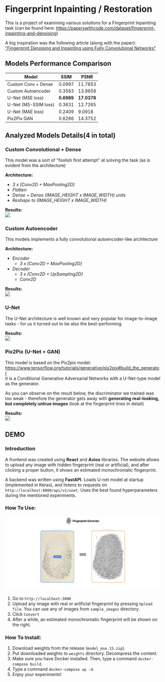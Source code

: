 # Fingerprint Inpainting / Restoration

This is a project of examining various solutions for a Fingerprint
Inpainting task (can be found here:
https://paperswithcode.com/dataset/fingerprint-inpainting-and-denoising)

A big inspiration was the following article (along with the paper): 
["Fingerprint Denoising and Inpainting using Fully Convolutional Networks"](https://towardsdatascience.com/fingerprint-denoising-and-inpainting-using-fully-convolutional-networks-e24714c3233)


## Models Performance Comparison

| Model                | SSIM       | PSNR        |
|----------------------|------------|-------------|
| Custom Conv + Dense  | 0.0997     | 11.7853     |
| Custom Autoencoder   | 0.3563     | 13.9658     |
| U-Net (MSE loss)     | **0.6989** | **17.0378** |
| U-Net (MS-SSIM loss) | 0.3631     | 12.7265     |
| U-Net (MAE loss)     | 0.2409     | 9.0918      |
| Pix2Pix GAN          | 0.6266     | 14.3752     |



## Analyzed Models Details(4 in total)

### Custom Convolutional + Dense
This model was a sort of "foolish first attempt" at solving the task
(as is evident from the architecture)

<b>Architecture:</b>
<i>
- 3 x [Conv2D + MaxPooling2D]
- Flatten
- Dense + Dense (IMAGE_HEIGHT x IMAGE_WIDTH) units
- Reshape to (IMAGE_HEIGHT x IMAGE_WIDTH)
</i>

<b>Results:<br></b>
![](./readme_resources/custom1_output.png)


### Custom Autoencoder
This models implements a fully convolutional autoencoder-like architecture

<b>Architecture:</b>
<i>
- Encoder
  - 3 x [Conv2D + MaxPooling2D]
- Decoder
  - 3 x [Conv2D + UpSampling2D]
  - Conv2D
</i>

<b>Results:<br></b>
![](./readme_resources/custom2_output.png)


### U-Net
The U-Net architecture is well known and very popular for image-to-image
tasks - for us it turned out to be also the best-performing.

<b>Results:<br></b>
![](./readme_resources/unet_output.png)


### Pix2Pix (U-Net + GAN)
This model is based on the Pix2pix model:
https://www.tensorflow.org/tutorials/generative/pix2pix#build_the_generator 
<br>It is a Conditional Generative Adversarial Networks with a U-Net-type 
model as the generator.

As you can observe on the result below, the discriminator we trained was too 
weak - therefore the generator gets away with
**generating real-looking, but completely untrue images**
(look at the fingerprint lines in detail)


<b>Results:<br></b>
![](./readme_resources/pix2pix_output.png)

## DEMO

### Introduction

A frontend was created using **React** and **Axios** libraries.
The website allows to upload any image with hidden fingerprint
(real or artificial), and after clicking a proper button, it shows an estimated
monochromatic fingerprint.

A backend was written using **FastAPI**. Loads U-net model at startup (implemented
in Keras), and listens to requests on `http://localhost:8000/api/v1/unet`.
Uses the best found hyperparameters during the mentioned experiments.

### How To Use:

![demo image](./readme_resources/website_demo.jpg)

  1. Go to `http://localhost:3000`
  1. Upload any image with real or artificial fingerprint by pressing
`Upload file`. You can use any of images from `sample_images` directory.
  1. Click `Convert`
  1. After a while, an estimated monochromatic fingerprint will be shown
on the right.

### How To Install:

  1. Download weights from the release (`model_mse.15.zip`).
  1. Put downloaded weights to `weights` directory. Decompress the content.
  1. Make sure you have Docker installed. Then, type a command
  `docker-compose build`.
  1. Type a command `docker-compose up -d`.
  1. Enjoy your experiments!